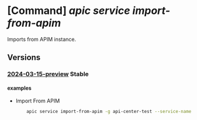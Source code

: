 # [Command] _apic service import-from-apim_

Imports from APIM instance.

## Versions

### [2024-03-15-preview](/Resources/mgmt-plane/L3N1YnNjcmlwdGlvbnMve30vcmVzb3VyY2Vncm91cHMve30vcHJvdmlkZXJzL21pY3Jvc29mdC5hcGljZW50ZXIvc2VydmljZXMve30vaW1wb3J0ZnJvbWFwaW0=/2024-03-15-preview.xml) **Stable**

<!-- mgmt-plane /subscriptions/{}/resourcegroups/{}/providers/microsoft.apicenter/services/{}/importfromapim 2024-03-15-preview -->

#### examples

- Import From APIM
    ```bash
        apic service import-from-apim -g api-center-test --service-name contosoeuap --source-resource-ids '/subscriptions/a200340d-6b82-494d-9dbf-687ba6e33f9e/resourceGroups/servicegroup/providers/Microsoft.ApiManagement/service/contoso/apis/contosoapi
    ```
